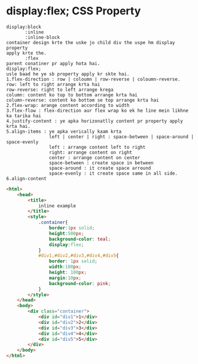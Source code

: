 # display:flex; CSS Property
    display:block
           :inline
           :inline-block
    container design krte the uske jo child div the uspe hm display property 
    apply krte the.
           :flex
    parent conatiner pr apply hota hai.
    display:flex;
    usle baad he ye sb property apply kr skte hai.
    1.flex-direction : row | coloumn | row-reverse | coloumn-reverse.
    row: left to right arrange krta hai
    row-reverse: right to left arrange krega
    column: content ko top to bottom arrange krta hai
    column-reverse: content ko bottom se top arrange krta hai
    2.flex-wrap: arange content according to width
    3.flex-flow : flex-direction aur flex wrap ko ek he line mein likhne ka tarika hai
    4.justify-content : ye apka horizonatlly content pr property apply krta hai. 
    5.align-items : ye apka verically kaam krta 
                    left | center | right : space-between | space-around | space-evenly
                    left : arrange content left to right
                    right: arrange content on right
                    center : arrange content on center
                    space-between : create space in between
                    space-around : it create space arround 
                    space-evenly : it create space same in all side.  
    6.align-content
```html
<html>
    <head>
        <title>
            inline example
        </title>
        <style>
            .container{
                border:1px solid;
                height:500px;
                background-color: teal;
                display:flex;
            }
            #div1,#div2,#div3,#div4,#div5{
                border: 1px solid;
                width:100px;
                height: 100px;
                margin:10px;
                background-color: pink;
            }
        </style>
    </head>
    <body>
        <div class="container">
            <div id="div1">1</div>
            <div id="div2">2</div>
            <div id="div3">3</div>
            <div id="div4">4</div>
            <div id="div5">5</div>
        </div>
    </body>
</html>
```
